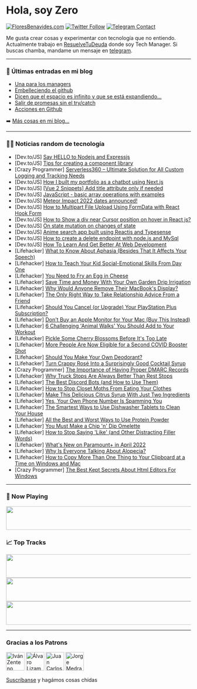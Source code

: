 # Hola, soy Zero

[![FloresBenavides.com](https://img.shields.io/website?down_message=oops&label=MiBlog&style=for-the-badge&up_message=online&url=https%3A%2F%2Ffloresbenavides.com)](https://floresbenavides.com) [![Twitter Follow](https://img.shields.io/twitter/follow/ZeroDragon?color=%231DA1F2&label=Follow&logo=twitter&logoColor=ffffff&style=for-the-badge)](https://twitter.com/zerodragon) [![Telegram Contact](https://img.shields.io/badge/escr%C3%ADbeme-ZeroDragon-%2326A5E4?style=for-the-badge&logo=telegram)](https://t.me/zerodragon)

Me gusta crear cosas y experimentar con tecnología que no entiendo.
Actualmente trabajo en [ResuelveTuDeuda](http://github.com/resuelve) donde soy Tech Manager.
Si buscas chamba, mandame un mensaje en [telegram](https://t.me/zerodragon).

---

### 📕 Últimas entradas en mi blog
<!-- BLOG-POST-LIST:START -->
- [Una para los managers](https://floresbenavides.com/una-para-los-managers/)
- [Embelleciendo el github](https://floresbenavides.com/embelleciendo-el-github/)
- [Dicen que el espacio es infinito y que se está expandiendo…](https://floresbenavides.com/dicen-que-el-espacio-es-infinito-y-que-se-esta-expandiendo/)
- [Salir de promesas sin el try/catch](https://floresbenavides.com/salir-de-promesas-sin-el-try-catch/)
- [Acciones en Github](https://floresbenavides.com/acciones-en-github/)
<!-- BLOG-POST-LIST:END -->

➡️ [Más cosas en mi blog...](https://floresbenavides.com)

---

### 👨‍💻 Noticias random de tecnología
<!-- TECH-POSTS:START -->
- [Dev.to/JS] [Say HELLO to Nodejs and Expressjs](https://dev.to/bellatrix/say-hello-to-nodejs-and-expressjs-j62)
- [Dev.to/JS] [Tips for creating a component library](https://dev.to/asayerio_techblog/tips-for-creating-a-component-library-7bc)
- [Crazy Programmer] [Serverless360 – Ultimate Solution for All Custom Logging and Tracking Needs](https://www.thecrazyprogrammer.com/2022/03/serverless360.html)
- [Dev.to/JS] [How I built my portfolio as a chatbot using Next.js](https://dev.to/jeffreythecoder/how-i-built-my-portfolio-as-a-chatbot-using-nextjs-2hh5)
- [Dev.to/JS] [[Vue 2 Snippets] Add title attribute only if needed](https://dev.to/neophen/vue-2-snippets-add-title-attribute-only-if-needed-40je)
- [Dev.to/JS] [JavaScript - basic array operations with examples](https://dev.to/diraskjavascript/javascript-basic-array-operations-with-examples-5eld)
- [Dev.to/JS] [Meteor Impact 2022 dates announced!](https://dev.to/storytellercz/meteor-impact-2022-dates-announced-3a8b)
- [Dev.to/JS] [How to Multipart File Upload Using FormData with React Hook Form](https://dev.to/pankod/how-to-multipart-file-upload-using-formdata-with-react-hook-form-4d6d)
- [Dev.to/JS] [How to Show a div near Cursor position on hover in React js?](https://dev.to/naeemrind/how-to-show-a-div-near-cursor-position-on-hover-in-react-js-454)
- [Dev.to/JS] [On state mutation on changes of state](https://dev.to/3shain/on-state-mutation-on-changes-of-state-336n)
- [Dev.to/JS] [Anime search app built using Reactjs and Typesense](https://dev.to/aviyel/anime-search-app-built-using-reactjs-and-typesense-1em1)
- [Dev.to/JS] [How to create a delete endpoint with node.js and MySql](https://dev.to/ahmetakinsel/how-to-create-a-delete-endpoint-with-nodejs-and-mysql-17bn)
- [Dev.to/JS] [How To Learn And Get Better At Web Development](https://dev.to/muditwt/how-to-learn-and-get-better-at-web-development-12pi)
- [Lifehacker] [What to Know About Aphasia &lpar;Besides That It Affects Your Speech&rpar;](https://lifehacker.com/what-to-know-about-aphasia-besides-that-it-affects-you-1848728176)
- [Lifehacker] [How to Teach Your Kid Social-Emotional Skills From Day One](https://lifehacker.com/how-to-teach-you-kid-social-emotional-skills-from-day-o-1848703204)
- [Lifehacker] [You Need to Fry an Egg in Cheese](https://lifehacker.com/you-need-to-fry-an-egg-in-cheese-1848725566)
- [Lifehacker] [Save Time and Money With Your Own Garden Drip Irrigation](https://lifehacker.com/save-time-and-money-with-your-own-garden-drip-irrigatio-1848724515)
- [Lifehacker] [Why Would Anyone Remove Their MacBook&#39;s Display?](https://lifehacker.com/why-would-anyone-remove-their-macbooks-display-1848725703)
- [Lifehacker] [The Only Right Way to Take Relationship Advice From a Friend](https://lifehacker.com/the-only-right-way-to-take-relationship-advice-from-a-f-1848721139)
- [Lifehacker] [Should You Cancel &lpar;or Upgrade&rpar; Your PlayStation Plus Subscription?](https://lifehacker.com/should-you-cancel-or-upgrade-your-playstation-plus-su-1848721975)
- [Lifehacker] [Don&#39;t Buy an Apple Monitor for Your Mac &lpar;Buy This Instead&rpar;](https://lifehacker.com/dont-buy-an-apple-monitor-for-your-mac-buy-this-instea-1848719495)
- [Lifehacker] [6 Challenging &#39;Animal Walks&#39; You Should Add to Your Workout](https://lifehacker.com/6-challenging-animal-walks-you-should-add-to-your-worko-1848720295)
- [Lifehacker] [Pickle Some Cherry Blossoms Before It&#39;s Too Late](https://lifehacker.com/pickle-some-cherry-blossoms-before-its-too-late-1848716298)
- [Lifehacker] [More People Are Now Eligible for a Second COVID Booster Shot](https://lifehacker.com/more-people-are-now-eligible-for-a-second-covid-booster-1848721281)
- [Lifehacker] [Should You Make Your Own Deodorant?](https://lifehacker.com/should-you-make-your-own-deodorant-1848719697)
- [Lifehacker] [Turn Crappy Rosé Into a Surprisingly Good Cocktail Syrup](https://lifehacker.com/turn-crappy-rose-into-a-surprisingly-good-cocktail-syru-1848720942)
- [Crazy Programmer] [The Importance of Having Proper DMARC Records](https://www.thecrazyprogrammer.com/2022/03/the-importance-of-having-proper-dmarc-records.html)
- [Lifehacker] [Why Truck Stops Are Always Better Than Rest Stops](https://lifehacker.com/why-truck-stops-are-better-than-rest-stops-and-how-to-1848719814)
- [Lifehacker] [The Best Discord Bots &lpar;and How to Use Them&rpar;](https://lifehacker.com/the-best-discord-bots-and-how-to-use-them-1848719524)
- [Lifehacker] [How to Stop Closet Moths From Eating Your Clothes](https://lifehacker.com/how-to-stop-closet-moths-from-eating-your-clothes-1848718925)
- [Lifehacker] [Make This Delicious Citrus Syrup With Just Two Ingredients](https://lifehacker.com/make-this-delicious-citrus-syrup-with-just-two-ingredie-1848715089)
- [Lifehacker] [Yes, Your Own Phone Number Is Spamming You](https://lifehacker.com/yes-your-own-phone-number-is-spamming-you-1848718546)
- [Lifehacker] [The Smartest Ways to Use Dishwasher Tablets to Clean Your House](https://lifehacker.com/the-smartest-ways-to-use-dishwasher-tablets-to-clean-yo-1848712078)
- [Lifehacker] [All the Best and Worst Ways to Use Protein Powder](https://lifehacker.com/all-the-best-and-worst-ways-to-use-protein-powder-1848716020)
- [Lifehacker] [You Must Make a Chip &#39;n&#39; Dip Omelette](https://lifehacker.com/you-must-make-a-chip-n-dip-omelette-1848714285)
- [Lifehacker] [How to Stop Saying &#39;Like&#39; &lpar;and Other Distracting Filler Words&rpar;](https://lifehacker.com/how-to-stop-saying-like-and-other-distracting-filler-w-1848715699)
- [Lifehacker] [What&#39;s New on Paramount+ in April 2022](https://lifehacker.com/whats-new-on-paramount-in-april-2022-1848714905)
- [Lifehacker] [Why Is Everyone Talking About Alopecia?](https://lifehacker.com/why-is-everyone-talking-about-alopecia-1848714054)
- [Lifehacker] [How to Copy More Than One Thing to Your Clipboard at a Time on Windows and Mac](https://lifehacker.com/how-to-copy-more-than-one-thing-to-your-clipboard-at-a-1848711373)
- [Crazy Programmer] [The Best Kept Secrets About Html Editors For Windows](https://www.thecrazyprogrammer.com/2022/03/the-best-kept-secrets-about-html-editors-for-windows.html)<!-- TECH-POSTS:END -->

---

### 🎵 Now Playing
<a href="https://spotify-now-playing-dun.vercel.app/now-playing?open"><img src="https://spotify-now-playing-dun.vercel.app/now-playing" width="540" height="64"></a>

### 📈 Top Tracks
<a href="https://spotify-now-playing-dun.vercel.app/top-tracks?i=1&open"><img src="https://spotify-now-playing-dun.vercel.app/top-tracks?i=1" width="540" height="64"></a>
<a href="https://spotify-now-playing-dun.vercel.app/top-tracks?i=2&open"><img src="https://spotify-now-playing-dun.vercel.app/top-tracks?i=2" width="540" height="64"></a>
<a href="https://spotify-now-playing-dun.vercel.app/top-tracks?i=3&open"><img src="https://spotify-now-playing-dun.vercel.app/top-tracks?i=3" width="540" height="64"></a>

---

### Gracias a los Patrons
[<img src="https://avatars.githubusercontent.com/u/243380?v=4" alt="Iván Zenteno" width="50px">](https://github.com/k001) [<img src="https://avatars.githubusercontent.com/u/19955639?v=4" alt="Álvaro Lizama" width="50px">](https://github.com/alvarolizama) [<img src="https://avatars.githubusercontent.com/u/2718753?v=4" alt="Juan Carlos Ruiz" width="50px">](https://github.com/JuanCrg90) [<img src="https://avatars.githubusercontent.com/u/37025?v=4" alt="Jorge Medrano" width="50px">](https://github.com/h1pp1e) 

[Suscríbanse](https://www.patreon.com/zerodragon) y hagámos cosas chidas
